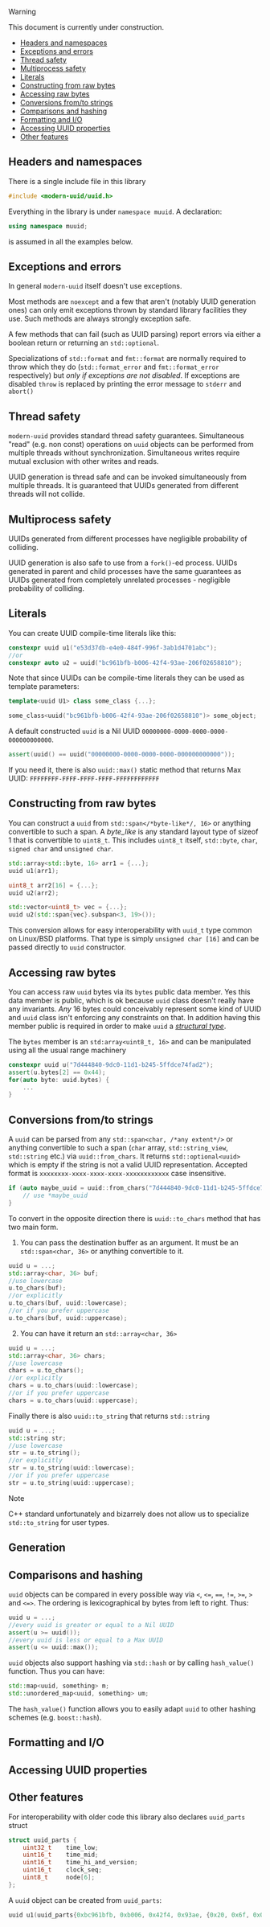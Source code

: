 
> [!WARNING]  
> This document is currently under construction. 

<!-- TOC -->

- [Headers and namespaces](#headers-and-namespaces)
- [Exceptions and errors](#exceptions-and-errors)
- [Thread safety](#thread-safety)
- [Multiprocess safety](#multiprocess-safety)
- [Literals](#literals)
- [Constructing from raw bytes](#constructing-from-raw-bytes)
- [Accessing raw bytes](#accessing-raw-bytes)
- [Conversions from/to strings](#conversions-fromto-strings)
- [Comparisons and hashing](#comparisons-and-hashing)
- [Formatting and I/O](#formatting-and-io)
- [Accessing UUID properties](#accessing-uuid-properties)
- [Other features](#other-features)

<!-- /TOC -->

## Headers and namespaces
There is a single include file in this library
```cpp
#include <modern-uuid/uuid.h>
```

Everything in the library is under `namespace muuid`. A declaration:
```cpp
using namespace muuid;
```
is assumed in all the examples below.

## Exceptions and errors

In general `modern-uuid` itself doesn't use exceptions. 

Most methods are `noexcept` and a few that aren't (notably UUID generation ones)
can only emit exceptions thrown by standard library facilities they use. Such methods are always strongly exception safe. 

A few methods that can fail (such as UUID parsing) report errors via either a boolean return or returning an `std::optional`. 

Specializations of `std::format` and `fmt::format` are normally required to throw which they do (`std::format_error` and 
`fmt::format_error` respectively) but _only if exceptions are not disabled_. If exceptions are disabled `throw` is replaced by 
printing the error message to `stderr` and `abort()`

## Thread safety

`modern-uuid` provides standard thread safety guarantees. Simultaneous "read" (e.g. non const) operations on `uuid` objects can be 
performed from multiple threads without synchronization. Simultaneous writes require mutual exclusion with other writes and reads.

UUID generation is thread safe and can be invoked simultaneously from multiple threads. It is guaranteed that UUIDs generated from different  
threads will not collide.

## Multiprocess safety

UUIDs generated from different processes have negligible probability of colliding.

UUID generation is also safe to use from a `fork()`-ed process. UUIDs generated in parent and child processes have the same
guarantees as UUIDs generated from completely unrelated processes - negligible probability of colliding.

## Literals

You can create UUID compile-time literals like this:

```cpp
constexpr uuid u1("e53d37db-e4e0-484f-996f-3ab1d4701abc"); 
//or
constexpr auto u2 = uuid("bc961bfb-b006-42f4-93ae-206f02658810");
```

Note that since UUIDs can be compile-time literals they can be used as template parameters:

```cpp
template<uuid U1> class some_class {...};

some_class<uuid("bc961bfb-b006-42f4-93ae-206f02658810")> some_object;
```

A default constructed `uuid` is a Nil UUID `00000000-0000-0000-0000-000000000000`.
```cpp
assert(uuid() == uuid("00000000-0000-0000-0000-000000000000"));
```

If you need it, there is also `uuid::max()` static method that returns Max UUID: `FFFFFFFF-FFFF-FFFF-FFFF-FFFFFFFFFFFF`

## Constructing from raw bytes 

You can construct a `uuid` from `std::span</*byte-like*/, 16>` or anything convertible to such a span. A _byte_like_ is
any standard layout type of sizeof 1 that is convertible to `uint8_t`. This includes `uint8_t` itself, `std::byte`, `char`,
`signed char` and `unsigned char`. 

```cpp
std::array<std::byte, 16> arr1 = {...};
uuid u1(arr1);

uint8_t arr2[16] = {...};
uuid u2(arr2);

std::vector<uint8_t> vec = {...};
uuid u2(std::span{vec}.subspan<3, 19>());
```

This conversion allows for easy interoperability with `uuid_t` type common on Linux/BSD platforms. That type is simply
`unsigned char [16]` and can be passed directly to `uuid` constructor.

## Accessing raw bytes

You can access raw `uuid` bytes via its `bytes` public data member. Yes this data member is public, which is ok because
`uuid` class doesn't really have any invariants. *Any* 16 bytes could conceivably represent some kind of UUID and
`uuid` class isn't enforcing any constraints on that.
In addition having this member public is required in order to make `uuid` a [_structural type_](https://en.cppreference.com/w/cpp/language/template_parameters).

The `bytes` member is an `std:array<uint8_t, 16>` and can be manipulated using all the usual range machinery

```cpp
constexpr uuid u("7d444840-9dc0-11d1-b245-5ffdce74fad2");
assert(u.bytes[2] == 0x44);
for(auto byte: uuid.bytes) {
    ...
}
```

## Conversions from/to strings

A `uuid` can be parsed from any `std::span<char, /*any extent*/>` or anything convertible to such a span (`char` array, `std::string_view`,
`std::string` etc.) via `uuid::from_chars`. It returns `std::optional<uuid>` which is empty if the string is not a valid UUID representation.
Accepted format is `xxxxxxxx-xxxx-xxxx-xxxx-xxxxxxxxxxxx` case insensitive. 

```cpp
if (auto maybe_uuid = uuid::from_chars("7d444840-9dc0-11d1-b245-5ffdce74fad2")) {
    // use *maybe_uuid
}
```

To convert in the opposite direction there is `uuid::to_chars` method that has two main form.

1. You can pass the destination buffer as an argument. It must be an `std::span<char, 36>` or anything convertible to it.

```cpp
uuid u = ...;
std::array<char, 36> buf;
//use lowercase
u.to_chars(buf);
//or explicitly
u.to_chars(buf, uuid::lowercase);
//or if you prefer uppercase
u.to_chars(buf, uuid::uppercase);
```

2. You can have it return an `std::array<char, 36>`

```cpp
uuid u = ...;
std::array<char, 36> chars;
//use lowercase
chars = u.to_chars();
//or explicitly
chars = u.to_chars(uuid::lowercase);
//or if you prefer uppercase
chars = u.to_chars(uuid::uppercase);
```

Finally there is also `uuid::to_string` that returns `std::string`

```cpp
uuid u = ...;
std::string str;
//use lowercase
str = u.to_string();
//or explicitly
str = u.to_string(uuid::lowercase);
//or if you prefer uppercase
str = u.to_string(uuid::uppercase);
```

> [!NOTE]
> C++ standard unfortunately and bizarrely does not allow us to specialize `std::to_string` for user types. 

## Generation



## Comparisons and hashing

`uuid` objects can be compared in every possible way via `<`, `<=`, `==`, `!=`, `>=`, `>` and `<=>`. The ordering is lexicographical
by bytes from left to right. Thus:
```cpp
uuid u = ...;
//every uuid is greater or equal to a Nil UUID
assert(u >= uuid());
//every uuid is less or equal to a Max UUID
assert(u <= uuid::max());
```

`uuid` objects also support hashing via `std::hash` or by calling `hash_value()` function. Thus you can have:

```cpp
std::map<uuid, something> m;
std::unordered_map<uuid, something> um;
```

The `hash_value()` function allows you to easily adapt `uuid` to other hashing schemes (e.g. `boost::hash`).

## Formatting and I/O

## Accessing UUID properties

## Other features

For interoperability with older code this library also declares `uuid_parts` struct

```cpp
struct uuid_parts {
    uint32_t    time_low;
    uint16_t    time_mid;
    uint16_t    time_hi_and_version;
    uint16_t    clock_seq;
    uint8_t     node[6];
};
```

A `uuid` object can be created from `uuid_parts`:

```cpp
uuid u1(uuid_parts{0xbc961bfb, 0xb006, 0x42f4, 0x93ae, {0x20, 0x6f, 0x02, 0x65, 0x88, 0x10}});
```



